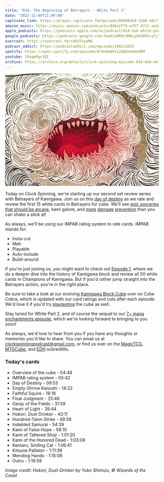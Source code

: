```yaml
---
title: "014: The Beginning of Betrayers - White Part 1"
date: "2022-11-09T21:09:00"
captivate_link: https://player.captivate.fm/episode/808d83b9-3290-40c7-b55e-013656ed50eb
amazon_music: https://music.amazon.com/podcasts/8d6a2f78-e757-471f-aa2c-47afe84c72db/episodes/879d8534-1e5e-4014-83a6-e38d1cd0083d/clock-spinning%E2%80%94magic-the-gathering-history-014-bok-white-part-1-betrayers-of-kamigawa
apple_podcasts: https://podcasts.apple.com/us/podcast/014-bok-white-part-1-betrayers-of-kamigawa/id1611106302?i=1000585729357
google_podcasts: https://podcasts.google.com/feed/aHR0cHM6Ly9mZWVkcy5jYXB0aXZhdGUuZm0vY2xvY2stc3Bpbm5pbmcv/episode/ODA4ZDgzYjktMzI5MC00MGM3LWI1NWUtMDEzNjU2ZWQ1MGVi?sa=X&ved=0CAUQkfYCahcKEwjwzvLAiaP7AhUAAAAAHQAAAAAQAQ
overcast: https://overcast.fm/+4EdTxyoMA
podcast_addict: https://podcastaddict.com/episode/148211633
spotify: https://open.spotify.com/episode/0r0nOaNVkiZqKDveGmVdEM
youtube: IOeqwRgu1QI
archive: https://archive.org/details/clock-spinning-episode-014-bok-white-part-1
---
```


![Hokori, Dust-Drinker](./sld-420-hokori-dust-drinker.jpg)

Today on Clock Spinning, we're starting up our second set review series with Betrayers of Kamigawa. Join us on this [day of destiny](https://scryfall.com/card/bok/1/day-of-destiny) as we rate and review the first 15 white cards in Betrayers for cube. We'll see [epic sorceries that should be arcane](https://scryfall.com/card/bok/4/final-judgment), kami galore, and [more](https://scryfall.com/card/bok/3/faithful-squire-kaiso-memory-of-loyalty) [damage](https://scryfall.com/card/bok/6/heart-of-light) [prevention](https://scryfall.com/card/bok/15/mending-hands) than you can shake a stick at!

As always, we'll be using our IMPAB rating system to rate cards. IMPAB stands for:

 - Insta-cut
 - Meh
 - Playable
 - Auto-include
 - Build-around

If you're just joining us, you might want to check out [Episode 1](https://clockspinning.com/episode-1-white-champions-of-kamigawa/), where we do a deeper dive into the history of Kamigawa block and review all 50 white cards in Champions of Kamigawa. But if you'd rather jump straight into the Betrayers action, you're in the right place.

Be sure to take a look at our evolving [Kamigawa Block Cube](https://cubecobra.com/cube/overview/clock-spinning-chk) over on Cube Cobra, which is updated with our card ratings and cuts after each episode. We'd love it if you'd try [playtesting](https://cubecobra.com/cube/playtest/clock-spinning-chk) the cube as well.

Stay tuned for White Part 2, and of course the sequel to our [7+ mana enchantments episode](https://clockspinning.com/episode-13-seven-mana-enchantments-part-1/), which we're looking forward to bringing to you soon!

As always, we'd love to hear from you if you have any thoughts or memories you'd like to share. You can email us at clockspinningpodcast@gmail.com, or find us over on the [MagicTCG](https://www.reddit.com/r/magicTCG/), [MTGCube](https://www.reddit.com/r/mtgcube/), and [EDH](https://www.reddit.com/r/EDH/) subreddits.

### Today's cards

* Overview of the cube - 04:48
* IMPAB rating system - 05:42
* Day of Destiny - 09:53
* Empty-Shrine Kanushi - 14:22
* Faithful Squire - 18:16
* Final Judgment - 25:46
* Genju of the Fields - 31:59
* Heart of Light - 39:44
* Hokori, Dust Drinker - 43:11
* Hundred-Talon Strike - 49:58
* Indebted Samurai - 54:39
* Kami of False Hope - 58:10
* Kami of Tattered Shoji - 1:01:20
* Kami of the Honored Dead - 1:03:08
* Kentaro, Smiling Cat - 1:06:41
* Kitsune Palliator - 1:11:39
* Mending Hands - 1:15:06
* Outro - 1:19:58

_Image credit: Hokori, Dust-Drinker by Yuko Shimizu, © Wizards of the Coast_